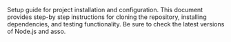 Setup guide for project installation and configuration. This document provides step-by
step instructions for cloning the repository, installing dependencies,
and testing functionality. Be sure to check the latest versions of Node.js and
asso.